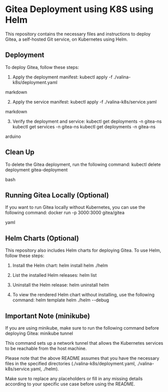 # Gitea Deployment using K8S using Helm

This repository contains the necessary files and instructions to deploy Gitea, a self-hosted Git service, on Kubernetes using Helm.

## Deployment

To deploy Gitea, follow these steps:

1. Apply the deployment manifest:
kubectl apply -f ./valina-k8s/deployment.yaml

markdown


2. Apply the service manifest:
kubectl apply -f ./valina-k8s/service.yaml

markdown


3. Verify the deployment and service:
kubectl get deployments -n gitea-ns
kubectl get services -n gitea-ns
kubectl get deployments -n gitea-ns

arduino


## Clean Up

To delete the Gitea deployment, run the following command:
kubectl delete deployment gitea-deployment

bash


## Running Gitea Locally (Optional)

If you want to run Gitea locally without Kubernetes, you can use the following command:
docker run -p 3000:3000 gitea/gitea

yaml


## Helm Charts (Optional)

This repository also includes Helm charts for deploying Gitea. To use Helm, follow these steps:

1. Install the Helm chart:
helm install helm ./helm

2. List the installed Helm releases:
helm list

3. Uninstall the Helm release:
helm uninstall helm

4. To view the rendered Helm chart without installing, use the following command:
helm template helm ./helm --debug

## Important Note (minikube)

If you are using minikube, make sure to run the following command before deploying Gitea:
minikube tunnel


This command sets up a network tunnel that allows the Kubernetes services to be reachable from the host machine.

Please note that the above README assumes that you have the necessary files in the specified directories (./valina-k8s/deployment.yaml, ./valina-k8s/service.yaml, ./helm).

Make sure to replace any placeholders or fill in any missing details according to your specific use case before using the README.